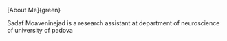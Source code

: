 [About Me]{green}

Sadaf Moaveninejad is a research assistant at department of neuroscience of university of padova
